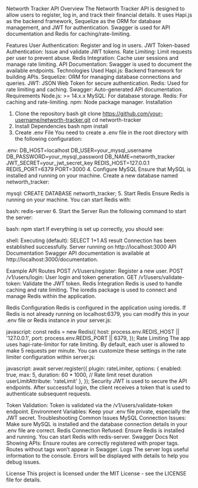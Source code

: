 Networth Tracker API
Overview
The Networth Tracker API is designed to allow users to register, log in, and track their financial details. It uses Hapi.js as the backend framework, Sequelize as the ORM for database management, and JWT for authentication. Swagger is used for API documentation and Redis for caching/rate-limiting.

Features
User Authentication: Register and log in users.
JWT Token-based Authentication: Issue and validate JWT tokens.
Rate Limiting: Limit requests per user to prevent abuse.
Redis Integration: Cache user sessions and manage rate limiting.
API Documentation: Swagger is used to document the available endpoints.
Technologies Used
Hapi.js: Backend framework for building APIs.
Sequelize: ORM for managing database connections and queries.
JWT: JSON Web Token for secure authentication.
Redis: Used for rate limiting and caching.
Swagger: Auto-generated API documentation.
Requirements
Node.js: >= 14.x.x
MySQL: For database storage.
Redis: For caching and rate-limiting.
npm: Node package manager.
Installation
1. Clone the repository
bash
git clone https://github.com/your-username/networth-tracker.git
cd networth-tracker
2. Install Dependencies
bash
npm install
3. Create .env File
You need to create a .env file in the root directory with the following configuration:

.env:
DB_HOST=localhost
DB_USER=your_mysql_username
DB_PASSWORD=your_mysql_password
DB_NAME=networth_tracker
JWT_SECRET=your_jwt_secret_key
REDIS_HOST=127.0.0.1
REDIS_PORT=6379
PORT=3000
4. Configure MySQL
Ensure that MySQL is installed and running on your machine. Create a new database named networth_tracker:

mysql:
CREATE DATABASE networth_tracker;
5. Start Redis
Ensure Redis is running on your machine. You can start Redis with:

bash:
redis-server
6. Start the Server
Run the following command to start the server:

bash:
npm start
If everything is set up correctly, you should see:

shell:
Executing (default): SELECT 1+1 AS result
Connection has been established successfully.
Server running on http://localhost:3000
API Documentation
Swagger API documentation is available at http://localhost:3000/documentation.

Example API Routes
POST /v1/users/register: Register a new user.
POST /v1/users/login: User login and token generation.
GET /v1/users/validate-token: Validate the JWT token.
Redis Integration
Redis is used to handle caching and rate limiting. The ioredis package is used to connect and manage Redis within the application.

Redis Configuration
Redis is configured in the application using ioredis. If Redis is not already running on localhost:6379, you can modify this in your .env file or Redis instance in your server.js:

javascript:
const redis = new Redis({
    host: process.env.REDIS_HOST || '127.0.0.1',
    port: process.env.REDIS_PORT || 6379,
});
Rate Limiting
The app uses hapi-rate-limitor for rate limiting. By default, each user is allowed to make 5 requests per minute. You can customize these settings in the rate limiter configuration within server.js:

javascript:
await server.register({
    plugin: rateLimiter,
    options: {
        enabled: true,
        max: 5,
        duration: 60 * 1000, // Rate limit reset duration
        userLimitAttribute: 'rateLimit'
    },
});
Security
JWT is used to secure the API endpoints. After successful login, the client receives a token that is used to authenticate subsequent requests.

Token Validation: Token is validated via the /v1/users/validate-token endpoint.
Environment Variables: Keep your .env file private, especially the JWT secret.
Troubleshooting
Common Issues
MySQL Connection Issues: Make sure MySQL is installed and the database connection details in your .env file are correct.
Redis Connection Refused: Ensure Redis is installed and running. You can start Redis with redis-server.
Swagger Docs Not Showing APIs: Ensure routes are correctly registered with proper tags. Routes without tags won’t appear in Swagger.
Logs
The server logs useful information to the console. Errors will be displayed with details to help you debug issues.

License
This project is licensed under the MIT License - see the LICENSE file for details.